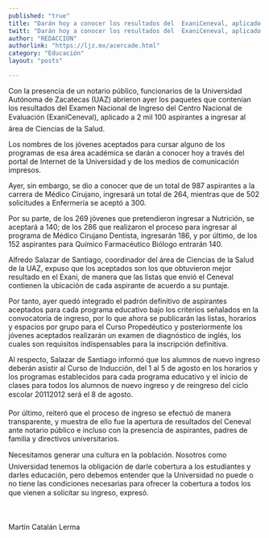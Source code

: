 ```yaml
---
published: "true"
title: "Darán hoy a conocer los resultados del  ExaniCeneval, aplicado a 2 mil aspirantes"
twitt: "Darán hoy a conocer los resultados del  ExaniCeneval, aplicado a 2 mil aspirantes"
author: "REDACCION"
authorlink: "https://ljz.mx/acercade.html"
category: "Educación"
layout: "posts"

---
```



  Con la presencia de un notario público, funcionarios de la Universidad Autónoma de Zacatecas (UAZ) abrieron ayer los paquetes que contenían los resultados del Examen Nacional de Ingreso del Centro Nacional de Evaluación (ExaniCeneval), aplicado a 2 mil 100 aspirantes a ingresar al área de Ciencias de la Salud.



  Los nombres de los jóvenes aceptados para cursar alguno de los programas de esa área académica se darán a conocer hoy a través del portal de Internet de la Universidad y de los medios de comunicación impresos.



  Ayer, sin embargo, se dio a conocer que de un total de 987 aspirantes a la carrera de Médico Cirujano, ingresará un total de 264, mientras que de 502 solicitudes a Enfermería se aceptó a 300.



  Por su parte, de los 269 jóvenes que pretendieron ingresar a Nutrición, se aceptará a 140; de los 286 que realizaron el proceso para ingresar al programa de Médico Cirujano Dentista, ingresarán 186, y por último, de los 152 aspirantes para Químico Farmacéutico Biólogo entrarán 140.



  Alfredo Salazar de Santiago, coordinador del área de Ciencias de la Salud de la UAZ, expuso que los aceptados son los que obtuvieron mejor resultado en el Exani, de manera que las listas que envió el Ceneval contienen la ubicación de cada aspirante de acuerdo a su puntaje.



  Por tanto, ayer quedó integrado el padrón definitivo de aspirantes aceptados para cada programa educativo bajo los criterios señalados en la convocatoria de ingreso, por lo que ahora se publicarán las listas, horarios y espacios por grupo para el Curso Propedéutico y posteriormente los jóvenes aceptados realizarán un examen de diagnóstico de inglés, los cuales son requisitos indispensables para la inscripción definitiva.



  Al respecto, Salazar de Santiago informó que los alumnos de nuevo ingreso deberán asistir al Curso de Inducción, del 1 al 5 de agosto en los horarios y los programas establecidos para cada programa educativo y el inicio de clases para todos los alumnos de nuevo ingreso y de reingreso del ciclo escolar 20112012 será el 8 de agosto.



  Por último, reiteró que el proceso de ingreso se efectuó de manera transparente, y muestra de ello fue la apertura de resultados del Ceneval ante notario público e incluso con la presencia de aspirantes, padres de familia y directivos universitarios.



  Necesitamos generar una cultura en la población. Nosotros como Universidad tenemos la obligación de darle cobertura a los estudiantes y darles educación, pero debemos entender que la Universidad no puede o no tiene las condiciones necesarias para ofrecer la cobertura a todos los que vienen a solicitar su ingreso, expresó.



   



  Martín Catalán Lerma


